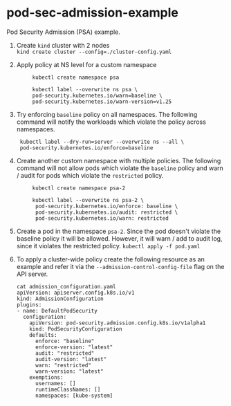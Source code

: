 # pod-sec-admission-example

Pod Security Admission (PSA) example.

1. Create `kind` cluster with 2 nodes    
    ```kind create cluster --config=./cluster-config.yaml```

2. Apply policy at NS level for a custom namespace
   ```
        kubectl create namespace psa
   
        kubectl label --overwrite ns psa \
        pod-security.kubernetes.io/warn=baseline \
        pod-security.kubernetes.io/warn-version=v1.25
    ```

3. Try enforcing `baseline` policy on all namespaces. The following command will notify the workloads which violate the policy across namespaces.
   ```
    kubectl label --dry-run=server --overwrite ns --all \
    pod-security.kubernetes.io/enforce=baseline
    ```   

4. Create another custom namespace with multiple policies. 
The following command will not allow pods which violate the `baseline` policy and warn / audit for pods which violate the `restricted` policy.
   ```
        kubectl create namespace psa-2
   
        kubectl label --overwrite ns psa-2 \
         pod-security.kubernetes.io/enforce: baseline \
         pod-security.kubernetes.io/audit: restricted \
         pod-security.kubernetes.io/warn: restricted
    ```

5. Create a pod in the namespace `psa-2`. 
Since the pod doesn't violate the baseline policy it will be allowed. 
However, it will warn / add to audit log, since it violates the restricted policy.
   ```kubectl apply -f pod.yaml```

6. To apply a cluster-wide policy create the following resource as an example and refer it via the `--admission-control-config-file` flag on the API server.
    ```
    cat admission_configuration.yaml
    apiVersion: apiserver.config.k8s.io/v1
    kind: AdmissionConfiguration
    plugins:
    - name: DefaultPodSecurity
      configuration:
        apiVersion: pod-security.admission.config.k8s.io/v1alpha1
        kind: PodSecurityConfiguration
        defaults:
          enforce: "baseline"
          enforce-version: "latest"
          audit: "restricted"
          audit-version: "latest"
          warn: "restricted"
          warn-version: "latest"
        exemptions:
          usernames: []
          runtimeClassNames: []
          namespaces: [kube-system]
```